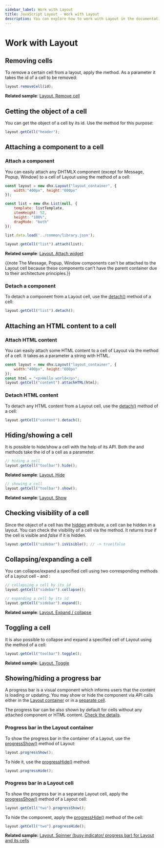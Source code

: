 ```yaml
---
sidebar_label: Work with Layout
title: JavaScript Layout - Work with Layout 
description: You can explore how to work with Layout in the documentation of the DHTMLX JavaScript UI library. Browse developer guides and API reference, try out code examples and live demos, and download a free 30-day evaluation version of DHTMLX Suite.
---
```


# Work with Layout

## Removing cells

To remove a certain cell from a layout, apply the [](layout/api/layout_removecell_method.md) method. As a parameter it takes the id of a cell to be removed:

~~~js
layout.removeCell(id);
~~~

**Related sample**: [Layout. Remove cell](https://snippet.dhtmlx.com/tnujp7jk)

## Getting the object of a cell

You can get the object of a cell by its id. Use the [](layout/api/layout_getcell_method.md) method for this purpose:

~~~js
layout.getCell("header");
~~~

## Attaching a component to a cell

### Attach a component

You can easily attach any DHTMLX component (except for Message, Popup, Window) to a cell of Layout using the [](layout/api/cell/layout_cell_attach_method.md) method of a cell:

~~~js
const layout = new dhx.Layout("layout_container", {
	width:"400px", height:"600px"
});

const list = new dhx.List(null, {
	template: listTemplate,
	itemHeight: 52,
	height: "100%",
	dragMode: "both"
});
        
list.data.load('../common/library.json');

layout.getCell("list").attach(list);
~~~

**Related sample**: [Layout. Attach widget](https://snippet.dhtmlx.com/6wuxj6sh)

{{note The Message, Popup, Window components can't be attached to the Layout cell because these components can't have the parent container due to their architecture principles.}}

### Detach a component

To detach a component from a Layout cell, use the [detach()](layout/api/cell/layout_cell_detach_method.md) method of a cell:

~~~js
layout.getCell("list").detach();
~~~

## Attaching an HTML content to a cell

### Attach HTML content

You can easily attach some HTML content to a cell of Layout via the [](layout/api/cell/layout_cell_attachhtml_method.md) method of a cell. It takes as a parameter a string with HTML.

~~~js
const layout = new dhx.Layout("layout_container", {
	width:"400px", height:"600px"
});
const html = "<p>Hello world</p>";
layout.getCell("content").attachHTML(html);
~~~

### Detach HTML content

To detach any HTML content from a Layout cell, use the [detach()](layout/api/cell/layout_cell_detach_method.md) method of a cell:

~~~js
layout.getCell("content").detach();
~~~

## Hiding/showing a cell

It is possible to hide/show a cell with the help of its API. Both the [](layout/api/cell/layout_cell_hide_method.md) and [](layout/api/cell/layout_cell_show_method.md) methods take the id of a cell as a parameter.

~~~js
// hiding a cell
layout.getCell("toolbar").hide();
~~~

**Related sample**: [Layout. Hide](https://snippet.dhtmlx.com/u0jd8ah3)

~~~js
// showing a cell
layout.getCell("toolbar").show();
~~~

**Related sample**: [Layout. Show](https://snippet.dhtmlx.com/v0q7gq26)

## Checking visibility of a cell

Since the object of a cell has the [hidden](layout/api/cell/layout_cell_hidden_config.md) attribute, a cell can be hidden in a layout. You can check the visibility of a cell via the [](layout/api/cell/layout_cell_isvisible_method.md) method. It returns *true* if the cell is visible and *false* if it is hidden.

~~~js
layout.getCell("sidebar").isVisible(); // -> true|false
~~~

## Collapsing/expanding a cell

You can collapse/expand a specified cell using two corresponding methods of a Layout cell - [](layout/api/cell/layout_cell_collapse_method.md) and [](layout/api/cell/layout_cell_expand_method.md):

~~~js
// collapsing a cell by its id
layout.getCell("sidebar").collapse();

// expanding a cell by its id
layout.getCell("sidebar").expand();
~~~

**Related sample**: [Layout. Expand / collapse](https://snippet.dhtmlx.com/h0wtlpyk)

## Toggling a cell

It is also possible to collapse and expand a specified cell of Layout using the [](layout/api/cell/layout_cell_toggle_method.md) method of a cell:

~~~js
layout.getCell("toolbar").toggle();
~~~

**Related sample**: [Layout. Toggle](https://snippet.dhtmlx.com/t38tqk0k)

## Showing/hiding a progress bar

A progress bar is a visual component which informs users that the content is loading or updating. 
You may show or hide the component via API calls either in the [Layout container](#progress-bar-in-the-layout-container) or in a [separate cell](#progress-bar-in-a-layout-cell).

The progress bar can be also shown by default for cells without any attached component or HTML content. [Check the details](layout/cell_configuration.md#progress-bar).  

### Progress bar in the Layout container

To show the progress bar in the container of a Layout, use the [progressShow()](layout/api/layout_progressshow_method.md) method of Layout:

~~~js
layout.progressShow();
~~~

To hide it, use the [progressHide()](layout/api/layout_progresshide_method.md) method:

~~~js
layout.progressHide();
~~~

### Progress bar in a Layout cell

To show the progress bar in a separate Layout cell, apply the [progressShow()](layout/api/cell/layout_cell_progressshow_method.md) method of a Layout cell:

~~~js
layout.getCell("two").progressShow();
~~~

To hide the component, apply the [progressHide()](layout/api/cell/layout_cell_progresshide_method.md) method of the cell:

~~~js
layout.getCell("two").progressHide();
~~~

**Related sample:** [Layout. Spinner (busy indicator/ progress bar) for Layout and its cells](https://snippet.dhtmlx.com/vzrvf4rm)